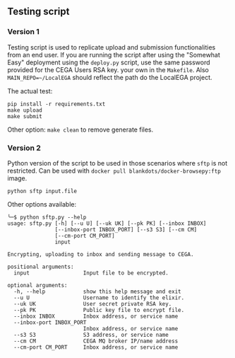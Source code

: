 ## Testing script

### Version 1

Testing script is used to replicate upload and submission functionalities from an end user.
If you are running the script after using the "Somewhat Easy" deployment using the `deploy.py` script,
use the same password provided for the CEGA Users RSA key.
your own in the `Makefile`. Also `MAIN_REPO=~/LocalEGA` should reflect the path do the LocalEGA project.

The actual test:
```
pip install -r requirements.txt
make upload
make submit
```

Other option: `make clean` to remove generate files.

### Version 2

Python version of the script to be used in those scenarios where `sftp` is not restricted.
Can be used with `docker pull blankdots/docker-browsepy:ftp` image.

```
python sftp input.file
```

Other options available:
```console
╰─$ python sftp.py --help
usage: sftp.py [-h] [--u U] [--uk UK] [--pk PK] [--inbox INBOX]
               [--inbox-port INBOX_PORT] [--s3 S3] [--cm CM]
               [--cm-port CM_PORT]
               input

Encrypting, uploading to inbox and sending message to CEGA.

positional arguments:
  input                 Input file to be encrypted.

optional arguments:
  -h, --help            show this help message and exit
  --u U                 Username to identify the elixir.
  --uk UK               User secret private RSA key.
  --pk PK               Public key file to encrypt file.
  --inbox INBOX         Inbox address, or service name
  --inbox-port INBOX_PORT
                        Inbox address, or service name
  --s3 S3               S3 address, or service name
  --cm CM               CEGA MQ broker IP/name address
  --cm-port CM_PORT     Inbox address, or service name
```
